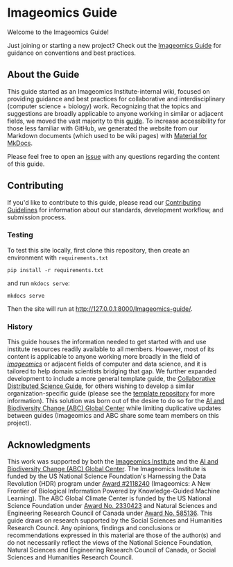# Imageomics Guide

Welcome to the Imageomics Guide!

Just joining or starting a new project?
Check out the [Imageomics Guide](https://imageomics.github.io/Imageomics-guide/) for guidance on conventions and best practices.

## About the Guide

This guide started as an Imageomics Institute-internal wiki, focused on providing guidance and best practices for collaborative and interdisciplinary (computer science + biology) work. Recognizing that the topics and suggestions are broadly applicable to anyone working in similar or adjacent fields, we moved the vast majority to this [guide](https://imageomics.github.io/Imageomics-guide/). To increase accessibility for those less familiar with GitHub, we generated the website from our Markdown documents (which used to be wiki pages) with [Material for MkDocs](https://squidfunk.github.io/mkdocs-material/).

Please feel free to open an [issue](https://github.com/Imageomics/Imageomics-guide/issues) with any questions regarding the content of this guide.

## Contributing

If you'd like to contribute to this guide, please read our [Contributing Guidelines](CONTRIBUTING.md) for information about our standards, development workflow, and submission process.

### Testing

To test this site locally, first clone this repository, then create an environment with `requirements.txt`

```
pip install -r requirements.txt
```

and run `mkdocs serve`:

```
mkdocs serve
```

Then the site will run at <http://127.0.0.1:8000/Imageomics-guide/>.

### History

This guide houses the information needed to get started with and use institute resources readily available to all members. However, most of its content is applicable to anyone working more broadly in the field of [_imageomics_](https://imageomics.github.io/Imageomics-guide/wiki-guide/Glossary-for-Imageomics.md/#imageomics) or adjacent fields of computer and data science, and it is tailored to help domain scientists bridging that gap. We further expanded development to include a more general template guide, the [Collaborative Distributed Science Guide](https://imageomics.github.io/Collaborative-distributed-science-guide/), for others wishing to develop a similar organization-specific guide (please see the [template repository](https://github.com/Imageomics/Collaborative-distributed-science-guide) for more information). This solution was born out of the desire to do so for the [AI and Biodiversity Change (ABC) Global Center](http://abcresearchcenter.org) while limiting duplicative updates between guides (Imageomics and ABC share some team members on this project).

## Acknowledgments

This work was supported by both the [Imageomics Institute](https://imageomics.org) and the [AI and Biodiversity Change (ABC) Global Center](http://abcresearchcenter.org). The Imageomics Institute is funded by the US National Science Foundation's Harnessing the Data Revolution (HDR) program under [Award #2118240](https://www.nsf.gov/awardsearch/showAward?AWD_ID=2118240) (Imageomics: A New Frontier of Biological Information Powered by Knowledge-Guided Machine Learning). The ABC Global Climate Center is funded by the US National Science Foundation under [Award No. 2330423](https://www.nsf.gov/awardsearch/showAward?AWD_ID=2330423&HistoricalAwards=false) and Natural Sciences and Engineering Research Council of Canada under [Award No. 585136](https://www.nserc-crsng.gc.ca/ase-oro/Details-Detailles_eng.asp?id=782440). This guide draws on research supported by the Social Sciences and Humanities Research Council. Any opinions, findings and conclusions or recommendations expressed in this material are those of the author(s) and do not necessarily reflect the views of the National Science Foundation, Natural Sciences and Engineering Research Council of Canada, or Social Sciences and Humanities Research Council.
